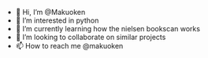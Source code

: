 - 👋 Hi, I’m @Makuoken
- 👀 I’m interested in python
- 🌱 I’m currently learning how the nielsen bookscan works
- 💞️ I’m looking to collaborate on similar projects
- 📫 How to reach me @makuoken

<!---
Makuoken/Makuoken is a ✨ special ✨ repository because its `README.md` (this file) appears on your GitHub profile.
You can click the Preview link to take a look at your changes.
--->
